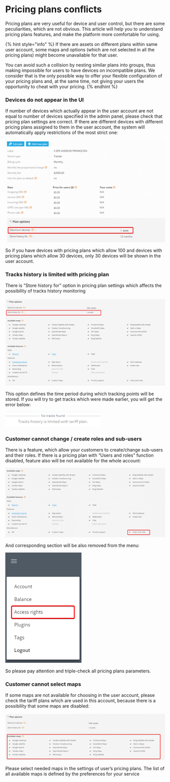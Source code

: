 # Pricing plans conflicts

Pricing plans are very useful for device and user control, but there are some peculiarities, which are not obvious. This article will help you to understand pricing plans features, and make the platform more comfortable for using.

{% hint style="info" %}
If there are assets on different plans within same user account, some maps and options (which are not selected in all the pricing plans) might become unavailable for that user.

You can avoid such a collision by nesting similar plans into groups, thus making impossible for users to have devices on incompatible plans. We consider that is the only possible way to offer your flexible configuration of your pricing plans and, at the same time, not giving your users the opportunity to cheat with your pricing.
{% endhint %}

### Devices do not appear in the UI

If number of devices which actually appear in the user account are not equal to number of devices specified in the admin panel, please check that pricing plan settings are correct. If there are different devices with different pricing plans assigned to them in the user account, the system will automatically apply restrictions of the most strict one:

![maximum devices](attachments/not-appear-20230811-205527.webp)

So if you have devices with pricing plans which allow 100 and devices with pricing plans which allow 30 devices, only 30 devices will be shown in the user account.

### Tracks history is limited with pricing plan

There is “Store history for” option in pricing plan settings which affects the possibility of tracks history monitoring

![history storage](attachments/option-in-tariff-20230811-205541.webp)

This option defines the time period during which tracking points will be stored. If you will try to get tracks which were made earlier, you will get the error below:

![tracking error](attachments/tracks-history-is-limited-20230811-205552.webp)

### Customer cannot change / create roles and sub-users

There is a feature, which allow your customers to create/change sub-users and their roles. If there is a pricing plan with “Users and roles” function disabled, feature also will be not available for the whole account:

![users and roles function](attachments/change-create-roles-20230811-205605.png)

And corresponding section will be also removed from the menu:

![access rights](attachments/access-rights-20230811-205616.png)

So please pay attention and triple-check all pricing plans parameters.

### Customer cannot select maps

If some maps are not available for choosing in the user account, please check the tariff plans which are used in this account, because there is a possibility that some maps are disabled:

![map selection](attachments/maps-20230811-205625.png)

Please select needed maps in the settings of user’s pricing plans. The list of all available maps is defined by the preferences for your service
